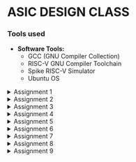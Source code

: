# ASIC DESIGN CLASS

### Tools used
- **Software Tools:**
  - GCC (GNU Compiler Collection)
  - RISC-V GNU Compiler Toolchain
  - Spike RISC-V Simulator
  - Ubuntu OS 

<details>
<summary> Assignment 1</summary>
<br>


### Write a C Program and compile it using the GCC compiler to get Output O0 

### * Step 1:- Download leafpad editor in the terminal by using the sudo apt command.

![Leafpad](https://github.com/user-attachments/assets/86e220c4-b8d2-4ce3-94fa-ff5ad14fa29a)
### * Step 2:- Open a new file in the leafpad editor and write the desired c program and save it
### * Step 3:- After saving the file compile it using the GCC Compiler
### * Step 4:- Print the output of the code O0.
<br>

![Output](https://github.com/user-attachments/assets/2d5398da-343b-4974-b09c-a4e1896a1202)

<br>

![sum1ton](https://github.com/user-attachments/assets/d3fb1189-f3db-4bbf-9fe3-8bbacbcfca09)
</details>


<details>
<summary> Assignment 2</summary>
<br>

### To compile and verify the c code on the riscv compiler and verifying the number of lines in the assembly language code manually

### Materials and Tools
  - GCC (GNU Compiler Collection)
  - RISC-V GNU Compiler Toolchain
  - Ubuntu OS

### Step 1:- Compiling the c code on the RISCV compiler

```c
#include<stdio.h>
int main()
{
int i,sum=0,n=57;
for(i=0;i<=n;i++)
{
sum+=i;
}
printf("The Sum of the numbers from 1 to %d is %d ",n ,sum);
return 0;
}
```

### Output:-

```plaintext
THe output of the code is 1653
```

## Screenshots of the compiled result 

![riscv gcc 01](https://github.com/user-attachments/assets/8d413890-5c3a-4883-a5d5-2a61c52349b4)

![riscv gcc ofast](https://github.com/user-attachments/assets/2c7477dc-4667-434a-9ef0-8624b6362f36)

### Step 2:- Get the assembly language code for the given c file

### Once we get the assembly language code we then verify the number of addresses in the code by subtracting the address next to the last line of the code with the first address and dividing the same by 4 since 4 bytes of data is used by each address line

![assembly code riscv gcc 01](https://github.com/user-attachments/assets/174a462f-eabc-4b51-abc1-e898e7c0a3ae)

![assembly code riscv gcc ofast](https://github.com/user-attachments/assets/9e6b5fe8-f404-4e4f-a537-656358699061)

</details>

<details>
<summary> Assignment 3</summary>
<br>
  
## Assignment 3
### Task 1:- 
To find the output of the C program on the RISC V Compiler using the Spike command and debug the code

### In assignment 1 we have compiled and found the output of the c code using the GCC compiler and have found the sum of the n numbers. In assignment 2 we have looked at the assembly code for the same using the objdump command on the RISC V compiler. In assignment 3 we are going to have find the result of the n numbers on the RISCV compiler using the SPIKE command

## Code for compiling the objdump file
```bash
spike pk sum1ton.o
```
### The compiled code using SPIKE command
![result from gcc compiler](https://github.com/user-attachments/assets/4184bd6a-8bc4-40ba-bc97-4c040b7c960a)

### The assembly code of O1
![assembly code](https://github.com/user-attachments/assets/5dc5673f-202b-4896-875c-78242dfb6dac)

### The assembly code of Ofast
![assembly code_ ofast](https://github.com/user-attachments/assets/c743439b-7dea-4e59-86fa-76a79cd51bd5)



## Code for debugging the assembly code obtained in assignment 2
```bash
spike -d pk sum1ton.o
```
### From the assembly code we can see that the first address is at 10184. In order to debug the code we need the program counter to point at this address location. Therefore we use the following command to place the program counter on the the location 10184.

```bash
until pc 0 10184
```
###Similarly we can apply the same logic for Ofast code

```bash
until pc 0 100bo
```

### The first instruction involves the stack pointer. Therefore in order to check the initial and final contents of the stack pointer we use the following code. [O1]

```bash
reg 0 sp
```
### The following are the initial contents of the stack pointer

![stack pointer contents](https://github.com/user-attachments/assets/15734fb6-4390-4a8a-8c46-3d208c517225)
### In the assembly code we can see that the value of the stack pointer is being reduced by 10 in hexadecimal we is equivalent to being reduced by 16 in decimal notation

### After running the first line of the code the contents of the stack pointer get modified and we get the follwoing result

![modified sp](https://github.com/user-attachments/assets/03f6cb0c-2d06-42e1-a38c-36c63a921e6b)

### Similarly for the register a0 we observe the following initial and final contents [ O-fast]

```bash
reg 0 a0
```

![a0 initial contents](https://github.com/user-attachments/assets/2156c1c6-da00-4a39-8b49-b66eab93d527)

### Similarly we can do the same for all the other instructions in the code and find out the contents in the respective addressing locations and their updated values once we execute the lines in the debugger.

</details>

<details>
<summary> Assignment 4 </summary>
<br>

# Task 1:-
RISC-V, a popular open-source instruction set architecture (ISA), employs six basic instruction formats to encode various operations. These formats are designed for efficiency and flexibility. They are as follows:-

## Overview of the RISK V architecture:-
![Risc v architecture](https://github.com/user-attachments/assets/0886862c-554e-44b2-9cd3-80d553964f96)


- ###  R-Type (Register)
  Purpose: Used for arithmetic and logical operations.
  - Format:
    - opcode: 7 bits
    - rd (destination register): 5 bits
    - funct3: 3 bits
    - rs1 (source register 1): 5 bits
    - rs2 (source register 2): 5 bits
    - funct7: 7 bits

- ###  I-Type (Immediate)
  Purpose: Used for immediate arithmetic operations, load instructions, and certain system instructions.

  - Format:  
    - opcode: 7 bits
    - rd (destination register): 5 bits
    - funct3: 3 bits
    - rs1 (source register): 5 bits
    - immediate: 12 bits

- ### S-Type (Store)
  Purpose: Used for store instructions.

  - Format:  
    - opcode: 7 bits
    - immediate[11:5]: 7 bits
    - funct3: 3 bits
    - rs1 (source register 1): 5 bits
    - rs2 (source register 2): 5 bits
    - immediate[4:0]: 5 bits
    
- ### B-Type (Branch)
  Purpose: Used for branch instructions.

  - Format:
  
    - opcode: 7 bits
    - immediate[12]: 1 bit
    - immediate[10:5]: 6 bits
    - funct3: 3 bits
    - rs1 (source register 1): 5 bits
    - rs2 (source register 2): 5 bits
    - immediate[4:1]: 4 bits
    - immediate[11]: 1 bit

- ### U-Type (Upper Immediate)
  Purpose: Used for instructions that need a large immediate value (e.g., LUI).

  - Format:
  
    - opcode: 7 bits
    - rd (destination register): 5 bits
    - immediate: 20 bits

- ### J-Type (Jump)
  Purpose: Used for jump instructions (e.g., JAL).

  - Format:
  
    - opcode: 7 bits
    - rd (destination register): 5 bits
    - immediate[20]: 1 bit
    - immediate[10:1]: 10 bits
    - immediate[11]: 1 bit
    - immediate[19:12]: 8 bits
   
### Here are the RISC-V instructions categorized into their respective types and the corresponding 32-bit instruction codes:

- R-type Instructions:

  - ADD r10, r11, r12
    
    | funct7 | rs2  | rs1  | funct3 | rd   | opcode |
    |--------|------|------|--------|------|--------|
    | 0000000| 01100| 01011| 000    | 01010| 0110011|

  - SUB r12, r10, r11:
    
     |funct7 | rs2  | rs1  | funct3 | rd   | opcode |
     |-------|------|------|--------|------|--------|
     |0100000| 01011| 01010| 000    | 01100| 0110011|

  - AND r11, r10, r12
  
     |funct7 | rs2  | rs1  | funct3 | rd   | opcode |
     |-------|------|------|--------|------|--------|
     |0000000| 01100| 01010| 111    | 01011| 0110011|
  
  - OR r8, r11, r5
  
     |funct7 | rs2  | rs1  | funct3 | rd   | opcode |
     |-------|------|------|--------|------|--------|
     |0000000| 00101| 01011| 110    | 01000| 0110011|
  
  - XOR r8, r10, r4
  
     |funct7 | rs2  | rs1  | funct3 | rd   | opcode |
     |-------|------|------|--------|------|--------|
     |0000000| 00100| 01010| 100    | 01000| 0110011|
  
  - SLT r00, r1, r4
  
    |funct7 | rs2  | rs1  | funct3 | rd   | opcode |
    |-------|------|------|--------|------|--------|
    |0000000| 00100| 00001| 010    | 00000| 0110011|
  
  - SRL r06, r01, r1
  
    |funct7 | rs2  | rs1  | funct3 | rd   | opcode |
    |-------|------|------|--------|------|--------|
    |0000000| 00001| 00001| 101    | 00110| 0110011|

  - SLL r05, r01, r1
 
    |funct7 | rs2  | rs1  | funct3 | rd   | opcode |
    |-------|------|------|--------|------|--------|
    |0000000| 00001| 00001| 001    | 00101| 0110011|

- I-type Instructions:

  - ADDI r02, r2, 5
    |imm    | rs1  | funct3 | rd   | opcode|
    |-------|------|--------|------|-------|
    |000000000101| 00010| 000    | 00010| 0010011|

  - LW r03, r01, 2
    |imm    | rs1  | funct3 | rd   | opcode |
    |-------|------|--------|------|--------|
    |000000000010| 00001| 010    | 00011| 0000011|

- S-type Instructions
   - SW r2, r0, 4

     |imm[11:5]| rs2  | rs1  | funct3 | imm[4:0] | opcode|
     |---------|------|------|--------|----------|-------|
     |0000000 | 00010| 00000| 010    | 00100    | 0100011|

- B-type Instructions
   - BNE r0, r0, 20
     
     |imm[12/10:5]| rs2  | rs1  | funct3 | imm[4:1/11] | opcode |
     |------------|------|------|--------|-------------|------- |
     |0000010     | 00000| 00000| 001    | 01000       | 1100011|

   - BEQ r0, r0, 15
 
     |imm[12/10:5]| rs2  | rs1  | funct3 | imm[4:1/11] | opcode |
     |------------|------|------|--------|-------------|--------|
     |0000011     | 00000| 00000| 000    | 01110       | 1100011|














   

## The final table for the instructions is as follows:-

| Assembly Instruction | Instruction format         |  Hexadecimal equivalent                             | Binary equivalent                      |
|----------------------|----------------------------|-----------------------------------------------------|----------------------------------------|
| ADD r10, r11, r12    | R                          | <code style="color : name_color"> 0x00C58533 </code>| 0000 0000 1100 0101 1000 0101 0011 0011|
| SUB r12, r10, r11    | R                          | <code style="color : name_color"> 0x40B50633 </code>| 0100 0000 1011 0101 0000 0110 0011 0011|
| AND r11, r10, r12    | R                          | <code style="color : name_color"> 0x00C575B3 </code>| 0000 0000 1100 0101 0111 0101 1011 0011|
| OR r8, r11, r5       | R                          | <code style="color : name_color"> 0x0055E433 </code>| 0000 0000 0101 0101 1110 0100 0011 0011|
| XOR r8, r10, r4      | R                          | <code style="color : name_color"> 0x00454433 </code>| 0000 0000 0100 0101 0100 0100 0011 0011|
| SLT r00, r1, r4      | R                          | <code style="color : name_color"> 0x0040A033 </code>| 0000 0000 0100 0000 1010 0000 0011 0011|
| ADDI r02, r2, 5      | I                          | <code style="color : name_color"> 0x00510113 </code>| 0000 0000 0101 0001 0000 0001 0001 0011|
| SW r2, r0, 4         | S                          | <code style="color : name_color"> 0x00202123 </code>| 0000 0000 0010 0000 0010 0001 0010 0011|
| SRL r06, r01, r1     | R                          | <code style="color : name_color"> 0x0010D333 </code>| 0000 0000 0001 0000 1101 0011 0011 0011|
| BNE r0, r0, 20       | B                          | <code style="color : name_color"> 0x00001063 </code>| 0000 0000 0000 0000 0001 0000 0110 0011|
| BEQ r0, r0, 15       | B                          | <code style="color : name_color"> 0x00000063 </code>| 0000 0000 0000 0000 0000 0000 0110 0011|
| LW r03, r01, 2       | I                          | <code style="color : name_color"> 0x0020A183 </code>| 0000 0000 0010 0000 1010 0001 1000 0011|
| SLL r05, r01, r1     | R                          | <code style="color : name_color"> 0x001092B3 </code>| 0000 0000 0001 0000 1001 0010 1011 0011|
 

# Task 2:-

### 

| Assembly Instruction | Instruction format         | Hardcoded ISA  | 
|----------------------|----------------------------|----------------|
| add r6,r1,r2         | R                          | 32'h02208300   |
| sub r7,r1,r2         | R                          | 32'h02209380   |
| and r8,r1,r3         | R                          | 32'h0230a400   |
| or r9,r2,r5          | R                          | 32'h02513480   |
| xor r10,r1,r4        | R                          | 32'h0240c500   |
| slt r11,r2,r4        | R                          | 32'h02415580   |
| addi r12,r4,5        | I                          | 32'h00520600   |
| sw r3,r1,2           | S                          | 32'h00209181   |
| lw r13,r1,2          | I                          | 32'h00208681   |
| beq r0,r0,15         | B                          | 32'h00f00002   |
| add r14,r2,r2        | R                          | 32'h00210700   |



### The waveforms for the original verilog code

``` Add r6,r1,r2 ```

![image](https://github.com/user-attachments/assets/b1e4501e-bd3b-4aaf-9b62-2d5644666cd4)

``` Sub r7,r1,r2 ```

![image](https://github.com/user-attachments/assets/24c3f1f0-91f1-4bcd-96c5-f82de03b4362)

``` And r8,r1,r3 ```

![image](https://github.com/user-attachments/assets/510fbd69-a0a1-4730-9586-b8c12cb995ea)

``` Or r9,r2,r5 ```

![image](https://github.com/user-attachments/assets/d4684ab4-fc66-4811-817b-8431691f41bf)

``` Xor r10,r1,r4 ```

![image](https://github.com/user-attachments/assets/7f9a3c78-af51-417b-a031-5cd63b02a3a7)

``` slt r11,r2,r4 ```

![image](https://github.com/user-attachments/assets/e65c85b2-f9d8-4687-b9d2-23bc5044a3dd)

``` addi r12,r4,5 ```

![image](https://github.com/user-attachments/assets/ce8a622a-a6e3-4192-8858-e9185d35bd59)

``` sw r3,r1,2 ```

![image](https://github.com/user-attachments/assets/a9f28035-1d60-41b0-a418-2a5d7882d972)

``` lw r13,r1,2 ```

![image](https://github.com/user-attachments/assets/7afdd0e9-3d75-4125-9131-0d2146e8aeba)

``` beq r0,r0,15  ```

![image](https://github.com/user-attachments/assets/4f067a51-a211-4726-a457-0e567ca0406b)

``` add r14,r2,r2 ```

![Og_11](https://github.com/user-attachments/assets/3f3fce3a-581a-4b15-8a9b-0f880ffb8e52)


### The waveforms according to the instructions assignmed to me


```  ADD r10, r11, r12 ```

![image](https://github.com/user-attachments/assets/e1587db3-9081-43e5-8f0f-7b909a7557a5)

``` SUB r12, r10, r11 ```

![image](https://github.com/user-attachments/assets/c16aa95a-c37f-47cd-8335-04c24a40cd54)

``` AND r11, r10, r12 ```

![image](https://github.com/user-attachments/assets/d32083c5-8b8f-4979-9d58-ba4a2f87932e)

``` OR r8, r11, r5 ```

![image](https://github.com/user-attachments/assets/0b9aa44e-8cef-47cb-a7b2-c92fa1a507c0)

``` XOR r8, r10, r4 ```

![image](https://github.com/user-attachments/assets/e9057d8e-4ff1-4d8d-bf51-5ec59b8af948)

``` SLT r00, r1, r4 ```

![image](https://github.com/user-attachments/assets/54242fff-2179-48f5-b91b-ed2e21e1a5e3)

``` ADDI r02, r2, 5 ```

![image](https://github.com/user-attachments/assets/168a6af1-d8c1-403e-8427-67811bc4fbca)

``` SW r2, r0, 4 ```

![My_code_8](https://github.com/user-attachments/assets/58363200-d22e-4f73-9039-480695a03adc)

``` SRL r06, r01, r1 ```

![image](https://github.com/user-attachments/assets/888422ca-e4bb-42bd-91af-094fca1d5394)

``` BNE r0, r0, 20 ```

![image](https://github.com/user-attachments/assets/a4efe01c-1dd0-46d3-9847-f7c19b51ae31)

``` BEQ r0, r0, 15 ```

![image](https://github.com/user-attachments/assets/131bd04f-e3db-4584-804d-31eab57f0496)

``` LW r03, r01, 2 ```

![image](https://github.com/user-attachments/assets/1966c656-6916-4486-b864-8731421cc0b0)

``` SLL r05, r01, r1 ```

![image](https://github.com/user-attachments/assets/55578f7c-275b-42e4-b7d4-b91c2de8f741)


## Conclusion

The ISA used by us is not in accordance with the one which is used in the program. Therefore we can observe some discrepancies in the outputs of the instructions assigned to me and the original instructions which were designed with respect to a different ISA.

</details>

<details>
<summary> Assignment 5</summary>
<br>

## Write a code for an Analog Comparator in C to compare the analog voltages

### * Step 1:- Open the leafpad editor and write the c code which is executable on gcc and risc v gcc

```bash
#include <stdio.h>

// Mock function to simulate analog read
int analogRead(int pin) {
    // In real application, this would interface with hardware ADC
    return pin * 100;  // Example value
}

int main() {
    int pinA = 3;
    int pinB = 4;
    int valueA, valueB;

    // Read analog inputs
    valueA = analogRead(pinA);
    valueB = analogRead(pinB);

    // Compare values
    if (valueA > valueB) {
        printf("Pin A has a higher voltage.\n");
    } else if (valueA < valueB) {
        printf("Pin B has a higher voltage.\n");
    } else {
        printf("Both pins have the same voltage.\n");
    }

    return 0;
}
```


![gcc image 1](https://github.com/user-attachments/assets/318f4caf-6613-4bbe-b240-06e800ce4f6a)

### * Step 2:- Compile the above code using this command on the gcc compiler. 
```bash
gcc analogcomp.c
```
Here analogcomp is the name of my c program file

### * The output of the code is as follows:-

![gcc image 2](https://github.com/user-attachments/assets/a6624c2b-8f71-458c-a35c-7c5980d18f3e)

### * Step 3:- Compile the above code on RISC V architecture for O1 and Ofast 

### For O1
 We run the following  command in order to compile the c code on risc v architecture for O1
```bash
riscv64-unknown-elf-gcc -O1 -mabi=lp64 -march=rv64i -o analogcomp.o analogcomp.c
```
 The output is as follows

![O1_output](https://github.com/user-attachments/assets/8e7f425a-eca4-4345-be0b-eaa863f3237b)

 We are only concerned with the corresponding assembly language program out of the output generated previously. In order to get the same we run the following code.

```bash
riscv64-unknown-elf-objdump -d analogcomp.o | less
```

The output is as follows and the number of instructions in the assembly code can be found out as follows:-

![main_function riscv o1](https://github.com/user-attachments/assets/e14675c1-3f2e-4b5f-8efa-cfcbe255e138)

Here we can observe that the decimal value is 180. Also in the assembly language 1 line of code takes up 4 bytes of space in the memory therefore we can verify that the number of lines in the assembly language is 180/4 which is 45.

### For Ofast

We run the following  command in order to compile the c code on risc v architecture for O-fast
```bash
riscv64-unknown-elf-gcc -Ofast -mabi=lp64 -march=rv64i -o analogcomp.o analogcomp.c
```
 The output is as follows
![ofast_output](https://github.com/user-attachments/assets/d8edebb7-752c-4e60-831c-4a3892fcca8e)


 We are only concerned with the corresponding assembly language program out of the output generated previously. In order to get the same we run the following code.
 
```bash
riscv64-unknown-elf-objdump -d analogcomp.o | less
```

The output is as follows and the number of instructions in the assembly code can be found out as follows:-

![ofast output_new](https://github.com/user-attachments/assets/c0b098b3-f176-4a9b-b840-1b2e1de52e06)

Similar to O1 we can see that the decimal value of obtained is 36 which when divided by 4 gives us 9 which are the total number of addressing lines in our code.

### Result of the RISC V O1 and Ofast command

Code for compiling the objdump file
```bash
spike pk analogcomp.o
```

Result for O1

![Spike O1](https://github.com/user-attachments/assets/4ca600a6-10ed-4f2d-b5f3-2974dc064a94)

Result for Ofast

![Spike Ofast](https://github.com/user-attachments/assets/59dea6da-dccd-4713-b6e4-ad34c59a3826)

### Debegging the assembly code for O1 and Ofast

We use the following command for debugging the code

```bash
spike -d pk analogcomp.o
```
For O1 we have the following code

![debugger_o1](https://github.com/user-attachments/assets/550d7cbc-11a2-4440-abd0-216e5f5a9d09)

For Ofast we have the following code

![debugger_ofast](https://github.com/user-attachments/assets/5aa1081e-f8e7-439a-8792-b2becbc8ebc1)

While debugging we have found out the starting address and have initialised the program counter to this address. The first instruction for both O1 and Ofast involves the stack pointer so we have found out the starting address of the stack pointer. After the execution of that instruction we can observe that the address of the stack pointer is to be reduced by 32 in hexadecimal which is equivalent to 20 in decimal which is what we observe when the address of the stack pointer reduces from 50 to 30. Similarly we can do the same for the rest of the instructions.

### Conclusion

We have thereby verified the output of the analog comparator on the GCC and the RISC V GCC compilera and debugged the output using the spike command for both O1 and Ofast.


</details>



</details>

<details>
<summary> Assignment 6</summary>
<br>
	
# Digital Logic with TL-Verilog and Makerchip

### Sequential Calculator

Calculators tend to remember the previous result and use it for the next operation. The sequential calculator does this and feeds back the output to the next input. The code for the same is as follows:-

```bash
\m5_TLV_version 1d: tl-x.org
\m5
   
   // =================================================
   // Welcome!  New to Makerchip? Try the "Learn" menu.
   // =================================================
   
   //use(m5-1.0)   /// uncomment to use M5 macro library.
\SV
   // Macro providing required top-level module definition, random
   // stimulus support, and Verilator config.
   m5_makerchip_module   // (Expanded in Nav-TLV pane.)
	
\TLV
   //$count[31:0] = 32'b0;
   
   // Sequential Clock
   
   |calc
      @1
         $clk_omkar = *clk;
         $reset = *reset;
         $val1[31:0] = >>1$result[31:0];
         $val2[31:0] = $rand2[3:0];
         $result[31:0] = $reset ? 32'b0 : ($sel[1:0] == 2'b00)
                         ? ($val1[31:0] + $val2[31:0]) : ($sel[1:0] == 2'b01)
                         ? ($val1[31:0] - $val2[31:0]) : ($sel[1:0] == 2'b10)
                         ? ($val1[31:0] * $val2[31:0]) : ($sel[1:0] == 2'b11)
                         ? ($val2[31:0] != 0 ? ($val1[31:0] / $val2[31:0]) : 32'bx) :  32'b0;
         //$count[31:0] = $reset  ? 0 : (>>1$count + 1);
   
   // Assert these to end simulation (before Makerchip cycle limit).
   *passed = *cyc_cnt > 40;
   *failed = 1'b0;
\SV
	endmodule;

```

This gives us the following waveforms and block diagram:-

![image](https://github.com/user-attachments/assets/55434301-1098-4344-ae9f-2246f605a276)

### Pipelined Logic:-

Pipelining is used to maximise resource utilisation and thus reduce the delays in performing all the operations in a given task. In order to do so me make sure that every block in our system is working almost in every cycle such that it does not affect the operation of any other block which may be dependent or independent of its result. We have used a pythagorean calculator in our case. The code for the same is as follows.

```bash
\m5_TLV_version 1d: tl-x.org
\m5
   // =================================================
   // Welcome!  New to Makerchip? Try the "Learn" menu.
   // =================================================
   
   //use(m5-1.0)   /// uncomment to use M5 macro library.
\SV
	`include "sqrt32.v"
   // Macro providing required top-level module definition, random
   // stimulus support, and Verilator config.
   m5_makerchip_module   // (Expanded in Nav-TLV pane.)
\TLV
   |calc
      @1
         $reset = *reset;
         $clk_omkar = *clk;
      ?$valid
         @1
            $aa_sq[31:0] = $aa[3:0] * $aa[3:0];
            $bb_sq[31:0] = $bb[3:0] * $bb[3:0];
         @2
            $cc_sq[31:0] = $aa_sq + $bb_sq;
         @3
            $cc[31:0] = sqrt($cc_sq);
         //@4
         //$tot_dist[63:0] = $reset ? 0 : $valid ? (>>1$tot_dist + $cc) : >>1$tot_dist;
            
         //@4
         //$adder[31:0] = $cc + >>1$tot_dist;
         //@5
         //$tot_dist[31:0] = $valid ? ( >>1$tot_dist + $adder ) : >>1$tot_dist
   
   // Assert these to end simulation (before Makerchip cycle limit).
   *passed = *cyc_cnt > 16'd30;
   *failed = 1'b0;
\SV
   endmodule
```

The output for the following code is as follows:-

![Pipelined_logic](https://github.com/user-attachments/assets/291685cf-eb23-46ea-a894-68b6faf91deb)

### Cycle Calculator

In the sequential calculator we have taken the output of the previous result and fed it back to the next input but in this case we are using 3 stages of pipeline instead of 2 and therefore the calculator input will receive input which is 2 cycles older.

```bash

\m5_TLV_version 1d: tl-x.org
\m5
   
   // =================================================
   // Welcome!  New to Makerchip? Try the "Learn" menu.
   // =================================================
   
   //use(m5-1.0)   /// uncomment to use M5 macro library.
\SV
   // Macro providing required top-level module definition, random
   // stimulus support, and Verilator config.
   m5_makerchip_module   // (Expanded in Nav-TLV pane.)
\TLV
   //$count[31:0] = 32'b0;
   |calc
      @1
         $clk_omkar = *clk;
         $reset = *reset;
         $val1[31:0] = >>2$result[31:0];
         $val2[31:0] = $rand2[3:0];
         
      @2
         $valid = $reset ? 0 : (>>1$valid + 1);
         $out[31:0] = ($reset | !($valid)) ? 32'b0 : ($sel[1:0] == 2'b00) ? ($val1[31:0] + $val2[31:0]) : ($sel[1:0] == 2'b01) ? ($val1[31:0] - $val2[31:0]) : ($sel[1:0] == 2'b10) ? ($val1[31:0] * $val2[31:0]) : ($sel[1:0] == 2'b11) ? ($val2[31:0] != 0 ? ($val1[31:0] / $val2[31:0]) : 32'bx) :  32'b0;
         
   
   // Assert these to end simulation (before Makerchip cycle limit).
   *passed = *cyc_cnt > 40;
   *failed = 1'b0;
\SV
   endmodule

```

The output for the cycle calculator is as follows:-

![Cycle_calculator](https://github.com/user-attachments/assets/264f1c05-9198-4440-b2ec-fbf17d0d14ca)

### Validity

When we generate a waveform as in all the previous cases we are receiving a result for all the clock cycles. Here there are no compilation errors but it is quite possible that logical errors can be present in these cases. These errors will be ignored during compile time and it will be difficult to debug them by simply looking at the waveforms. Also there might be certain cases where a dont care condition comes up. These cases are insignificant to us and thus should be neglected . In order to do so we use the Validity. The global clock is also running all the time. There might be instances in our code when we do not need a particular case to run but still does as the clock triggers it. In order to execute a clock physically voltage or current sources are used. These sources use some power during that clock cycle. In complex circuits if such cases are ignored a lot of power will be wasted. So in order to reduce power consumption we remove the clock during such cycles and this process is called as clock gating. The validity helps us with this.

The code for Validity is as follows for the pythagorean calculator:-

```bash
\m5_TLV_version 1d: tl-x.org
\m5
   // =================================================
   // Welcome!  New to Makerchip? Try the "Learn" menu.
   // =================================================
   
   //use(m5-1.0)   /// uncomment to use M5 macro library.
\SV
	`include "sqrt32.v"
   // Macro providing required top-level module definition, random
   // stimulus support, and Verilator config.
   m5_makerchip_module   // (Expanded in Nav-TLV pane.)
\TLV
   |calc
      @1
         $reset = *reset;
         $clk_omkar = *clk;
      ?$valid
         @1
            $aa_sq[31:0] = $aa[3:0] * $aa[3:0];
            $bb_sq[31:0] = $bb[3:0] * $bb[3:0];
         @2
            $cc_sq[31:0] = $aa_sq + $bb_sq;
         @3
            $cc[31:0] = sqrt($cc_sq);
            //@4
            //$tot_dist[63:0] = $reset ? 0 : $valid ? (>>1$tot_dist + $cc) : >>1$tot_dist;
            //@4
            //$adder[31:0] = $cc + >>1$tot_dist;
            //@5
            //$tot_dist[31:0] = $valid ? ( >>1$tot_dist + $adder ) : >>1$tot_dist

   // Assert these to end simulation (before Makerchip cycle limit).
   *passed = *cyc_cnt > 16'd30;
   *failed = 1'b0;
\SV
   endmodule
```

The output for the following code is as follows:-

![validity_pytha](https://github.com/user-attachments/assets/722d8573-052f-461d-9642-d88027b8fa5d)

### Total Distance Calculator

Used to calculate the total distance travelled in a series of hops. The code for the same is given as follows:-

```bash
\m5_TLV_version 1d: tl-x.org
\m5
   // =================================================
   // Welcome!  New to Makerchip? Try the "Learn" menu.
   // =================================================
   
   //use(m5-1.0)   /// uncomment to use M5 macro library.
\SV
	`include "sqrt32.v"
   // Macro providing required top-level module definition, random
   // stimulus support, and Verilator config.
   m5_makerchip_module   // (Expanded in Nav-TLV pane.)
\TLV
   |calc
      @1
         $reset = *reset;
         $clk_omkar = *clk;
      ?$valid
         @1
            $aa_sq[31:0] = $aa[3:0] * $aa[3:0];
            $bb_sq[31:0] = $bb[3:0] * $bb[3:0];
         @2
            $cc_sq[31:0] = $aa_sq + $bb_sq;
         @3
            $cc[31:0] = sqrt($cc_sq);
         @4
            $tot_dist[63:0] = $reset ? 0 : $valid ? (>>1$tot_dist + $cc) : >>1$tot_dist;

   // Assert these to end simulation (before Makerchip cycle limit).
   *passed = *cyc_cnt > 16'd30;
   *failed = 1'b0;
\SV
   endmodule
```
The output for the above code is as follows:-

![Total_distance_calculator](https://github.com/user-attachments/assets/49ba4c3c-893b-40c0-9742-cb75a2b8d182)


### Validity on Cycle Calculator

The code is as follows:-

```bash
\m5_TLV_version 1d: tl-x.org
\m5
   
   // =================================================
   // Welcome!  New to Makerchip? Try the "Learn" menu.
   // =================================================
   
   //use(m5-1.0)   /// uncomment to use M5 macro library.
\SV
   // Macro providing required top-level module definition, random
   // stimulus support, and Verilator config.
   m5_makerchip_module   // (Expanded in Nav-TLV pane.)
\TLV
   //$count[31:0] = 32'b0;
   |calc
      @1
         $clk_omkar = *clk;
         $reset = *reset;
         $valid = $reset ? 0 : (>>1$valid + 1);
         $valid_or_reset = $valid || $reset;
      ?$valid
         @1
            $val1[31:0] = >>2$result[31:0];
            $val2[31:0] = $rand2[3:0];
         @2
            $out[31:0] = $valid_or_reset ? 32'b0 : ($sel[1:0] == 2'b00) ? ($val1[31:0] + $val2[31:0]) : ($sel[1:0] == 2'b01) ? ($val1[31:0] - $val2[31:0]) : ($sel[1:0] == 2'b10) ? ($val1[31:0] * $val2[31:0]) : ($sel[1:0] == 2'b11) ? ($val2[31:0] != 0 ? ($val1[31:0] / $val2[31:0]) : 32'bx) :  32'b0;
   // Assert these to end simulation (before Makerchip cycle limit).
   *passed = *cyc_cnt > 40;
   *failed = 1'b0;
\SV
   endmodule

```

The output is as follows:-

![validity_cycle_calculator](https://github.com/user-attachments/assets/459c4f68-b246-448a-8845-5665fff4f4f8)



# Basic RISC-V CPU microarchitecture

In this step we are designing the individual blocks of the microprocessor.

![image](https://github.com/user-attachments/assets/58c6a3f1-ba27-43a9-aff0-1fa285ff7a73)


  
### Program Counter

The program counter is supposed to increase its value by 4 to fetch the next instruction from the memory. The below image specifies the same. In case a reset is triggered the program counter will be initialised to zero for the next instruction.

The following diagram explains the working of the program counter

![image](https://github.com/user-attachments/assets/72baefa6-30cb-4a22-8caa-b370954765bc)

The following is the code for the working of the program counter

```bash
$pc[31:0] = >>1$reset ? 0 : ( >>1$pc + 31'h4 );
```
We get the following output after executing the code:-

![image](https://github.com/user-attachments/assets/9eef0a38-71d1-4fa4-bbf6-aa98283bc534)


### Adding the instruction memory

The program counter points to the next address where the instruction is present in the instruction memory. We need to fetch this instruction in order to process it and make further calculations.

![image](https://github.com/user-attachments/assets/076a1cc9-81f8-4603-8612-394ddd2078fd)

```bash
$imem_rd_en = >>1$reset ? 0 : 1;
$imem_rd_addr[M4_IMEM_INDEX_CNT-1:0] = $pc[M4_IMEM_INDEX_CNT+1:2];
$instr[31:0] = $imem_rd_data[31:0];
```

The output of the following code is as follows:-

![Instruction_memory](https://github.com/user-attachments/assets/2339469d-dc31-486d-8be6-b943fbaa8a98)


### Decoding the instruction

We have decoded the instruction on the basis of all the 6 types of RISC V instruction set. The code for decoding is as follows:-

```bash
$is_i_instr = $instr[6:2] ==? 5'b0000x ||
              $instr[6:2] ==? 5'b001x0 ||
              $instr[6:2] ==? 5'b11001;
$is_r_instr = $instr[6:2] ==? 5'b01011 ||
              $instr[6:2] ==? 5'b011x0 ||
              $instr[6:2] ==? 5'b10100;
$is_s_instr = $instr[6:2] ==? 5'b0100x;
$is_b_instr = $instr[6:2] ==? 5'b11000;
$is_j_instr = $instr[6:2] ==? 5'b11011;
$is_u_instr = $instr[6:2] ==? 5'b0x101;
```

The output is as follows:-

![image](https://github.com/user-attachments/assets/d3504a8b-d0fc-4575-b5f7-fd0ddc3ca448)


### Immediate Decode Logic

The instruction sets have an immediate field. In order to decoder this field we use the following code:-

```bash
$imm[31:0] = $is_i_instr ? {{21{$instr[31]}}, $instr[30:20]} :
                      $is_s_instr ? {{21{$instr[31]}}, $instr[30:25], $instr[11:7]} :
                      $is_b_instr ? {{20{$instr[31]}}, $instr[7], $instr[30:25], $instr[11:8], 1'b0} :
                      $is_u_instr ? {$instr[31:12], 12'b0} :
                      $is_j_instr ? {{12{$instr[31]}}, $instr[19:12], $instr[20], $instr[30:21], 1'b0} :
                      32'b0;
```

![image](https://github.com/user-attachments/assets/cebd84e6-f460-47ed-a6de-d3eb8f51a6fa)


### Decode logic for other fields

Apart from the immediate we have other fields which also need to be decoded. The code for the same is as follows:-

```bash
$rs2_valid = $is_r_instr || $is_s_instr || $is_b_instr;
         ?$rs2_valid
            $rs2[4:0] = $instr[24:20];
            
         $rs1_valid = $is_r_instr || $is_i_instr || $is_s_instr || $is_b_instr;
         ?$rs1_valid
            $rs1[4:0] = $instr[19:15];
         
         $funct3_valid = $is_r_instr || $is_i_instr || $is_s_instr || $is_b_instr;
         ?$funct3_valid
            $funct3[2:0] = $instr[14:12];
            
         $funct7_valid = $is_r_instr ;
         ?$funct7_valid
            $funct7[6:0] = $instr[31:25];
            
         $rd_valid = $is_r_instr || $is_i_instr || $is_u_instr || $is_j_instr;
         ?$rd_valid
            $rd[4:0] = $instr[11:7];
```
At a time only one instruction is passed on to for decode. This instruction can be of any 1 of the 6 instruction set types. Thus we need to validate that it belongs to the respective category or else there may be a clash of different instruction set types.

![image](https://github.com/user-attachments/assets/b0033133-1070-484c-86bd-4931b4eaf296)

### Decoding Individual Instructions

We are decoding the individual instructions using the following code

```bash
$dec_bits [10:0] = {$funct7[5], $funct3, $opcode};
$is_beq = $dec_bits ==? 11'bx_000_1100011;
$is_bne = $dec_bits ==? 11'bx_001_1100011;
$is_blt = $dec_bits ==? 11'bx_100_1100011;
$is_bge = $dec_bits ==? 11'bx_101_1100011;
$is_bltu = $dec_bits ==? 11'bx_110_1100011;
$is_bgeu = $dec_bits ==? 11'bx_111_1100011;
$is_addi = $dec_bits ==? 11'bx_000_0010011;
$is_add = $dec_bits ==? 11'b0_000_0110011;
```
We also have to update the program counter

```bash
$pc[31:0] = >>1$reset ? 32'b0 :
>>1$taken_branch ? >>1$br_target_pc :
>>1$pc + 32'd4;
```

The output for the above code is as follows:-

![image](https://github.com/user-attachments/assets/671e6e35-f9b2-4726-9ed4-3aee6df9e99c)

### Register File Read and Enable

Here we read the instructions from the respective instruction memory and store it in the registers. We have 2 register slots the read the instructions from the memory. We send these stored instructions to the ALU after this process.

The code is as follows:-

```bash
$rf_rd_en1 = $rs1_valid;
$rf_rd_index1[4:0] = $rs1;
$rf_rd_en2 = $rs2_valid;
$rf_rd_index2[4:0] = $rs2;

$src1_value[31:0] = $rf_rd_data1;
$src2_value[31:0] = $rf_rd_data2;
```

The output for the code is as follows:-

![image](https://github.com/user-attachments/assets/28ba722a-4320-4deb-a5a7-8c7ccaceecac)

### Arithmetic and Logic Unit

Used to perform arithmetic operations on the values stored in the registers. The code for the same is as follows:-

```bash
$result[31:0] = $is_addi ? $src1_value + $imm :
                $is_add ? $src1_value + $src2_value :
                32'bx ;
```

Here we have written code for the addi and add operation.

![image](https://github.com/user-attachments/assets/2d40115d-c6d8-4ed0-9006-eb507c3ba415)

### Register File Write

Once the ALU performs the operations on the values stored in ther registers we may need to put these values back into these registers based. For this we use the register file write. We also have to make sure that we should not write into the register if the destination register is x0 as it is always meant to be 0. The code is as follows:-

```bash
$rf_wr_en = $rd_valid && $rd != 5'b0;
$rf_wr_index[4:0] = $rd;
$rf_wr_data[31:0] = $result;
```

![image](https://github.com/user-attachments/assets/a2c1f0d4-0c8f-4400-b81a-c12d0ec20ddd)

### Branch instructions

Based on the control input we may need to jump to some different address after a particular instruction based on some condition generated during run-time. This is when we use the branch instructions. The code is as follows:-

```bash
$taken_branch = $is_beq ? ($src1_value == $src2_value):
	        $is_bne ? ($src1_value != $src2_value):
	        $is_blt ? (($src1_value < $src2_value) ^ ($src1_value[31] != $src2_value[31])):
	        $is_bge ? (($src1_value >= $src2_value) ^ ($src1_value[31] != $src2_value[31])):
                $is_bltu ? ($src1_value < $src2_value):
                $is_bgeu ? ($src1_value >= $src2_value):
	        1'b0;
$br_target_pc[31:0] = $pc +$imm;
```
The output is as follows:-

![image](https://github.com/user-attachments/assets/fbb3a7b5-3b26-4299-b6e0-5ef9b8b335bc)


### Testbench
In order to check whether the code written is correct or not we verify it using the testbench for the 1st five cycles

```bash
*passed = |cpu/xreg[10]>>5$value == (1+2+3+4+5+6+7+8+9) ;
```

Upon checking the log file we get the following result

![image](https://github.com/user-attachments/assets/5602e0c3-ce91-4f02-867c-36d600824fb0)

# Pipelined RISC V CPU
We observe some interdependencies of the values on one another during the execution of the instructions. Thus incorrect data gets processed and we get logical errors in the code. In order to solve these problems we have increased the number of pipelined stages in the code.



Final Pipelined Output:-

We can observe the values in the different registers on the viz tab. The following image shows the 1st clock cycle. 

![image](https://github.com/user-attachments/assets/04a4dd68-11b8-4dda-9d3f-f13f56d1fe31)

Just like the above cycle we can move across different clock cycles and see the updated results in the registers. In our code we are gradually adding the values from 1 to 9 and are observing the final output in the registers. It takes 53 cycles for the register r14 to get updated to the value 45.

![image](https://github.com/user-attachments/assets/d79de8b8-f708-42dd-b099-20182834f413)

The execution of the full code takes 58 cycles including the load and the store operations.

![image](https://github.com/user-attachments/assets/baf7967a-98f1-4ffb-a9d3-378ca56ed3b0)



The following image shows the clock signal which contains my name clk_omkar

![image](https://github.com/user-attachments/assets/21b93a63-758e-4904-bcdd-8a692defff36)

The following image shows the reset signal 

![image](https://github.com/user-attachments/assets/32c6e3f1-99b5-4fd5-bbca-a0ddde1b906c)

The following image shows the gradual addition of the in the r14 register

![image](https://github.com/user-attachments/assets/9ffdb14b-506b-4a7d-ac72-3756731ffd26)


The following is the final block diagram of the processor designed 

![image](https://github.com/user-attachments/assets/f90b3d7e-52f3-4b58-a1a9-534076741a7d)

































</details>

<details>
<summary> Assignment 7</summary>
	
# Convert TLV to Verilog using Sandpiper and write a testbench and simulate using iverilog and gtkwave to view the output waveforms. Plot below signals from gtkwave

Firstly we need to add the sandpiper module and the other necessary packages as follows:-

```bash
 $ sudo apt install make python python3 python3-pip git iverilog gtkwave docker.io
 $ sudo chmod 666 /var/run/docker.sock
 $ cd ~
 $ pip3 install pyyaml click sandpiper-saas
```

After this we need to clone the repo containing VSDBabySoC design files and testbench using the following commands

```bash
git clone https://github.com/manili/VSDBabySoC.git
```

We now need to convert the original TLV file to the verilog code with the help of the sandpiper package.

```bash
sandpiper-saas -i ./src/module/*.tlv -o rvmyth.v --bestsv --noline -p verilog --outdir ./src/module/
```

We now have the verilog code with us. We now need to run this verilog code along with the testbench and get the output using the following command.

```bash
iverilog -o output/pre_synth_sim.out -DPRE_SYNTH_SIM src/module/testbench.v -I src/include -I src/module
```

After this we need to generate the .vcd file which will be executed in the gtkwave platform to create the waveforms.

```bash
./pre_synth_sim.out
```

After creating the .vcd file now we run this file on gtkwave by using the below command 

```bash
gtkwave pre_synth_sim.out
```

I have executed all the above code as follows:-

![image](https://github.com/user-attachments/assets/1b9ed9cb-e517-4b01-982c-72987ae23b37)

Upon executing the gtkwave file We get the following waveform which is the addition of the numbers from 1 to 10

![image](https://github.com/user-attachments/assets/fbcec343-e202-4f40-9c95-560abd6994cc)
	
</details>

<details>

 <summary> Assignment 8</summary>

 # Addition of Peripherals to convert the Digital output to analog output using DAC and PLL

 In this assignment we are adding two peripherals to convert the digital output to the analog output namely PLL and DAC. 
 
 - **Phase locked loop:-** The crystal oscillator present on the board is capable of giving a clock of frequency between 12 - 20 MHZ. The processor operates at frequency near 100MHZ and thus we need an IP/Peripheral to convert this low frequency clock to a high frequency clock. Here the PLL comes into picture. The input to the PLL is the crystal oscillator clock and returns a high frequency clock to our risc v core. This clock is then appended by my name CPU_clk_omkar_a0.
 - **Digital to Analog Converter:-** The processor works with digital input but we transmit or receive signals in analog form. So in order to convert the digital signal in our risc v core to analog signal we are using the digital to analog converter IP.

Commands used to run the rvmyth.v file

```bash
iverilog -o ./pre_synth_sim.out -DPRE_SYNTH_SIM src/module/testbench.v -I src/include -I src/module/
```

After this we dump the ./pre_synth_sim.out file to create the .vcd file using the following command

```bash
./pre_synth_sim.out
```

We then run this .vcd file on gtkwave to observe the output

```bash
gtkwave pre_synth_sim.vcd
```

The above process has been executed by me in the following way

![Screenshot from 2024-08-31 18-24-12](https://github.com/user-attachments/assets/780965ae-5145-4cdc-b61b-9bee7bf055be)




The output of the above code is as follows:-


![Screenshot from 2024-08-31 17-58-40](https://github.com/user-attachments/assets/8f2dc1f8-8e31-4f48-a163-f2109e422d71)


 
</details>


<details>


 <summary> Assignment 9 </summary>

 # Introduction to Verilog RTL Design and Synthesis

 ### Simulator

 Tool used to check the RTL Design for gievn specifications. It is iverilog in my case.

 ### Design

 Verilog code or set of verilog code which includes functionality to meet with the required specifications.

 ### Testbench

 Setup to apply stimulus to the design to check the functionality.


 # LAB 1 (Installation of the Repository) 

 ![image](https://github.com/user-attachments/assets/076b3284-b040-45c3-b92c-a7d32fbf4482)

 The following picture shows us all the verilog codes and the corresponding testbench files present in the repository.

 ![image](https://github.com/user-attachments/assets/b56df89b-e3a6-4db4-9cda-065a50ca7265)


  # LAB 2(Simulation using Iverilog and Gtkwave) 


 ![image](https://github.com/user-attachments/assets/1a10b446-08a9-4644-80c6-41b7a29b1283)

 ![image](https://github.com/user-attachments/assets/91577ff0-3fab-4452-9653-66f28dd9bb0f)

The verilog code and its corresponding testbench as follows:- 


 ![image](https://github.com/user-attachments/assets/62da0621-9834-40b7-bfba-a73fa423926a)


### Synthesizer

It is the tool which is used to convert an RTL to a netlist. Yosys is the synthesizer which is used in my case.

![image](https://github.com/user-attachments/assets/3d72d6bd-21e3-4a87-9fec-a847335a3dd3)

Here the Netlist is the representation of the design in the form of the standard cells present in the .lib file.

![image](https://github.com/user-attachments/assets/ae2b4e34-9ff6-4901-b341-16812657d2d9)

### Verification of Synthesis

![image](https://github.com/user-attachments/assets/b5bf62c3-28b5-44ea-90ae-11a7380a46f0)

We use the same testbench which was used for RTL simulation earlier to find the output using gtkwave. We can do this only because the primary inputs fed into the design and that of the netlist will remain the same.

## Logic Synthesis

### RTL Design

It is the behavioural representation of the required specification.

![image](https://github.com/user-attachments/assets/92bb8277-b40f-4d38-a310-21c819304aa3)

So now we have an RTL code but we need to map this code into a circuit which is where we use the process of synthesis. The RTL code is converted into the gates and connections are made between the gates and this is called as netlist.

![image](https://github.com/user-attachments/assets/a60e9806-64f7-43ba-9e77-3bb86c3a22c3)


### What is .lib?

It is a collection of logical modules. It includes basic logic gates like AND,OR, NOT, etc, It contains the different flavours of the same input as in it will have different versions of the same gate. For example in the and gate it will contain a slow,medium and fast version of the AND gate.

### Why do we need different versions of the same gate?

The combinational delay in the circuit is responsible for the maximum speed of operaiton of the digital logic circuit. So we need cells that can work faster to make the combinational delay as small as possible. Thus in this case we need the combinational logic to be as fast as possible so that the required logic can be generated before the arrival of the next clock.

![image](https://github.com/user-attachments/assets/87111b3f-a648-4be2-947f-d518d029b238)

### So why do we need slow cells?

We need slow cells to avoid the hold time violation. We need to capture the logic after the arrival of the clock. For this we need the logic to remain intact for a certain period of time. This is the hold time. If we use faster logic gates then it is possible that we might get a hold time violation.

![image](https://github.com/user-attachments/assets/8ea42c58-5e37-4ffb-9ef3-25bfbb5fe181)

## Faster vs Slower cells

### Faster cells

Advantages:- Less delay.
Disadvatages:- More area and power.

If the width of the transistors will be more it means that they will be able to source more current thereby reducing the delay.

### Slower Cells

Advantages:- Less area and power.
Disadvantages:- More Delay.

Based on the above information we need to use the cells which take care of the above points. So we need to guide the synthesizer through a constraints file.


# Lab 3 ( Introduction to YOSYS)

We have a design in the form of a verilog code which we need to convert into a netlist. For this purpose we are using the synthesizer called YOSYS. In this lab we use the YOSYS synthesizer which uses the components present in the .lib file to make the netlist.

![image](https://github.com/user-attachments/assets/3f1c6dcd-3d17-4ac8-ae91-5d66b296c888)

![image](https://github.com/user-attachments/assets/9f67c0f2-2a70-41c4-8c57-122639d399cf)

![image](https://github.com/user-attachments/assets/bf1f58cc-7602-49b1-be59-eca0626d1366)

![image](https://github.com/user-attachments/assets/eade5b92-1d90-455c-8ba3-a4dfb3e2522e)

![image](https://github.com/user-attachments/assets/72a65504-1c94-4f44-98c9-7666f8f9311c)

![image](https://github.com/user-attachments/assets/094c499d-97c7-4a7d-90cb-bd5f1d75d9b8)

![image](https://github.com/user-attachments/assets/43b55831-c456-47b6-ab43-6810a654a0f4)

![image](https://github.com/user-attachments/assets/f0c889a4-2052-471a-a8e6-be2a6a806c83)

![image](https://github.com/user-attachments/assets/7f195185-4fdc-49dc-b47c-78be5200e003)

We use the abc -liberty command to find the convert the RTL to the netlist.

```bash
abc -liberty ../lib/sky130_fd_sc_hd__tt_025C_1v80.lib
```

After running the above code we get the below output

![image](https://github.com/user-attachments/assets/de274a9f-3028-4aa4-805b-7d1b98f835e7)

![image](https://github.com/user-attachments/assets/f8452fec-653e-432c-b27d-8782759e18f6)

The realised netlist is as follows:-

We run the following command:-

```bash
show
```

![image](https://github.com/user-attachments/assets/4ffd5218-e34a-46e6-aac0-733a4c98474e)


![image](https://github.com/user-attachments/assets/78e50e65-debc-46bb-a3d0-a0c7950f925b)

We observe a 2:1 mux block in our circuit.

Now we observe the netlist as shown below

```bash
write_verilog good_mux_netlist.v
```

![image](https://github.com/user-attachments/assets/abe85e16-dbb7-484c-9f9e-ab27f3873aab)

![image](https://github.com/user-attachments/assets/0ca641af-0735-4d02-adc9-dd91f3e8e231)

```bash
write_verilog -noattr good_mux_netlist.v
```

![image](https://github.com/user-attachments/assets/f0e2b102-014b-43f6-bd27-1aa6dd2a2e95)


![image](https://github.com/user-attachments/assets/e70c7f4d-e15b-4c2b-acec-dbaa3197eae7)


# Lab 4 ( Introduction to Lab 4)

The name of the library is sky130_fd_sc_hd__tt_025C_1v80.lib. Here sky130 is the name of the library where 130 is the technology node used. Here tt stands for typical. Libraries can be of different types including slow,fast and typical. The 025c is the temperature and v8 is the voltage. There are three parameters which determine the performance of the transistors namely :- 
- Process
- Voltage
- Temperature

Process can be different for the same transistor and there can be imperfections in the device but we still want the device to function appropriately.
Similarly irrespective of voltage and temperature variations we need our device to work properly.

The .lib file is as follows. In this file we can observe the units of temperature. voltage, leakage power , current unit , resistance , capacitive load, etc.
![image](https://github.com/user-attachments/assets/2cf8ec72-3cbd-4fac-903a-ac1b906b3228)

We have already mentioned that the .lib file contains different cells and also different versions of the same cells as shown in the following figure.
![image](https://github.com/user-attachments/assets/314ca855-5528-4067-b2d3-e4b987fb818f)

We can also observe the power associated with different pins as shown in the below figure

![image](https://github.com/user-attachments/assets/cd013cac-7e59-4050-9e4b-0209af855a53)

Comparison of different gates:-

Here we have found the leakage power for all the different cases of the and gate.

and 2_0

![image](https://github.com/user-attachments/assets/abde8d8c-992e-4c3f-abb6-c1c05a604425)

and 2_2

![image](https://github.com/user-attachments/assets/eb257612-cabe-491d-8fac-284d810f372b)

and 2_4

![image](https://github.com/user-attachments/assets/612bb14a-bbb5-436e-b98d-a177cc5c72cd)

In this case the area is the largest and thus the power needed for getting the respective outputs is also the largest for this sizing.


# Lab 5 ( Hier Synthesis Flat Synthesis)

In this lab we will observe the synthesis of the file multiple_modules.v  . In this file we have invoked multiple modules and have interconnected the output of module 1 with that of the module 2 and have found the output.

![image](https://github.com/user-attachments/assets/8dca6c61-aef1-430d-b1af-5424aee2b425)

The following diagram shows us the number of different components used in implementing the above circuit.

![image](https://github.com/user-attachments/assets/75e31a31-655a-4fdb-bc25-b5f7cd254fdb)

![image](https://github.com/user-attachments/assets/45219c9a-6ee6-4279-9cfb-0fea6e6f3a93)

We get the following netlist:-

![image](https://github.com/user-attachments/assets/1a214d12-9b7b-4b38-bdb5-60d966b03ce4)

![image](https://github.com/user-attachments/assets/2672adb7-a27d-4437-84ee-553691e62d58)

![image](https://github.com/user-attachments/assets/74630c45-b97a-47e8-88f6-6ea4925960c5)

From the above code we can see that we are getting an or gate in the output.

We now move towards the flat synthesis. In the above code we can see that the hierarchy of the respective modules is preserved and we have seperate modules for the and and or gate but when we do the flatten synthesis we are instantiating all the gates inside one module. We can observe the difference as shown below.

![image](https://github.com/user-attachments/assets/0d9f0cf4-3dff-4b74-848b-1b0df69e15ee)

After doing the flat synthesis we get the following output:-

![image](https://github.com/user-attachments/assets/d1cf2ae4-a18f-415e-80ff-2e7c9dd0c209)

The difference between the earlier netlist and the flatten netlist is that in the previous case we could only see the blocks of u1 and u2 but here we can clearly observe the and and or gates in the netlist.

We will now synthesize only the sub module 1. We do this in circuits where there are multiple instances of the same module so that we can directly invoke the same netlist into different parts of the circuit rather than synthesizing the entire design at once. If we synthesize the entire design at once we may not get the optimized output but when we use the divide and conquer method in a large circuit we synthseize individual blocks respectively and stitch the design fabric in the end to get optimized results. This way we get a much more optimized circuit.

![image](https://github.com/user-attachments/assets/49ec3096-7f37-47ac-bf67-31fec38a213f)


![image](https://github.com/user-attachments/assets/4ee44440-60c3-429a-90df-ba12fa159aba)

We can observe that only 1 and gate is synthesized in this design

![image](https://github.com/user-attachments/assets/bc3594f2-b18b-4363-8c6f-815d84a2c28b)



![image](https://github.com/user-attachments/assets/96eb0154-7959-44cb-a993-23209e73ec46)


# Why Flops are important in a circuit

In a combinational circuit we implement a design but every gate in a circuit has its own propagation delay. Different gates have different delays in the circuit and due to these delays it is possible that momentarily we might get a different output than what is expected. This small change in actual output is what we call a glitch. As the size of the combinational circuit increases the glitches increase as the delays in the circuit will increase. Thus we put a flop at every stage in the circuit which feed the input into the combinational blocks only after being triggered by a clock in the design. Thus we eliminate the possibility of glitches in the output but it comes at a cost of large area due to addition of flops. We can also use the reset/set pins to set the initial values of the flops so that we do not feed in garbage values in the combinational circuit.





























 
</details>







